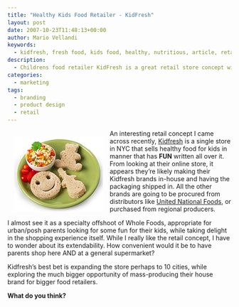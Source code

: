```yaml
---
title: "Healthy Kids Food Retailer - KidFresh"
layout: post
date: 2007-10-23T11:48:13+00:00
author: Mario Vellandi
keywords:
  - kidfresh, fresh food, kids food, healthy, nutritious, article, retail, childrens food
description:
  - Childrens food retailer KidFresh is a great retail store concept with its design of healthy foods for kids. Is it a bit too niche though?
categories:
  - marketing
tags:
  - branding
  - product design
  - retail
---
```

<img src="/images/2008/kidfreshplate.jpg" alt="happy kid food" hspace="15" vspace="15" align="left" />An interesting retail concept I came across recently, [Kidfresh](http://www.kidfresh.com/ "Kidfresh website") is a single store in NYC that sells healthy food for kids in manner that has **FUN** written all over it. From looking at their online store, it appears they&#8217;re likely making their Kidfresh brands in-house and having the packaging shipped in. All the other brands are going to be procured from distributors like [United National Foods](http://www.unfi.com "United Natural Foods Inc."), or purchased from regional producers.

I almost see it as a specialty offshoot of Whole Foods, appropriate for urban/posh parents looking for some fun for their kids, while taking delight in the shopping experience itself. While I really like the retail concept, I have to wonder about its extendability. How convenient would it be to have parents shop here AND at a general supermarket?

Kidfresh&#8217;s best bet is expanding the store perhaps to 10 cities, while exploring the much bigger opportunity of mass-producing their house brand for bigger food retailers.

**What do you think?**

